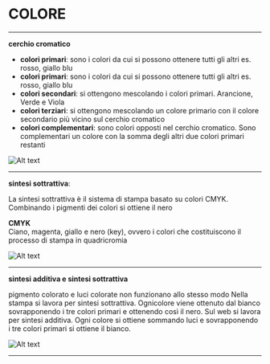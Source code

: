 # **COLORE**  
------------------------------------------------------------------------------------------------------------------------------------------


**cerchio cromatico**

* **colori primari**: sono i colori da cui si possono ottenere tutti gli altri es. rosso, giallo blu  
* **colori primari**: sono i colori da cui si possono ottenere tutti gli altri es. rosso, giallo blu 
* **colori secondari**: si ottengono mescolando i colori primari. Arancione, Verde e Viola  
* **colori terziari**: si ottengono mescolando un colore primario con il colore secondario più vicino sul cerchio cromatico  
* **colori complementari**: sono colori opposti nel cerchio cromatico. Sono complementari un colore con la somma degli altri due colori primari restanti  

![Alt text](https://www.sofonisba.it/wp-content/uploads/2018/07/teoria-strutturale-del-colore_dico-cromatico_sofonisba.jpg")

------------------------------------------------------------------------------------------------------------------------------------------------------------------------------------------------------------------------------------------------------------------------------------


**sintesi sottrattiva**:

La sintesi sottrattiva è il sistema di stampa basato su colori CMYK. 
Combinando i pigmenti dei colori si ottiene il nero 

**CMYK**  
Ciano, magenta, giallo e nero (key), ovvero i colori che costituiscono il processo di stampa in quadricromia  

![Alt text](https://lh6.googleusercontent.com/-zrWlRv9cJ_8/Up4rpgpBmrI/AAAAAAAADKQ/p7MrH3vkzHA/s1600/Sintesi_Sottrattiva_Colori.png")





******************************************************************************************************************************************


**sintesi additiva e sintesi sottrattiva**  

pigmento colorato e luci colorate non funzionano allo stesso modo
Nella stampa si lavora per sintesi sottrattiva. Ognicolore viene ottenuto dal bianco sovrapponendo i tre colori primari e ottenendo così il nero.
Sul web si lavora per sintesi additiva. Ogni colore si ottiene sommando luci e sovrapponendo i tre colori primari si ottiene il bianco.




![Alt text](https://www.dioramapresepe.com/wp-content/uploads/2017/03/2-10.jpg")






****************************************************************************************************************************************
